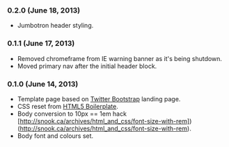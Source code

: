 ### 0.2.0 (June 18, 2013)

* Jumbotron header styling.



### 0.1.1 (June 17, 2013)

* Removed chromeframe from IE warning banner as it's being shutdown.
* Moved primary nav after the initial header block.



### 0.1.0 (June 14, 2013)

* Template page based on [Twitter Bootstrap](http://twitter.github.io/bootstrap/) landing page.
* CSS reset from [HTML5 Boilerplate](http://html5boilerplate.com/).
* Body conversion to 10px == 1em hack [http://snook.ca/archives/html_and_css/font-size-with-rem])(http://snook.ca/archives/html_and_css/font-size-with-rem).
* Body font and colours set.
